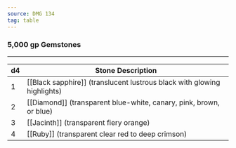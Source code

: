 ```yaml
---
source: DMG 134
tag: table
---
```


### 5,000 gp Gemstones
---
|d4|Stone Description|
|----|------------|
|1|[[Black sapphire]] (translucent lustrous black with glowing highlights)|
|2|[[Diamond]] (transparent blue-white, canary, pink, brown, or blue)|
|3|[[Jacinth]] (transparent fiery orange)|
|4|[[Ruby]] (transparent clear red to deep crimson)|
